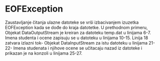# EOFException
Zaustavljanje čitanja ulazne datoteke se vrši izbacivanjem izuzetka EOFException kada se dođe do kraja datotetke. U prethodnom primeru, Objekat DataOutputStream je kreiran za datoteku temp.dat u linijama 6-7. Imena studenta i ocene zapisuju se u datoteku u linijama 10-15. Linija 18 zatvara izlazni tok- Objekat DataInputStream za istu datoteku u linijama 21-22- Imena studenata i njihove ocene se učitacaju nazad iz datoteke i prikazan je na konzoli u linijama 25-27.
